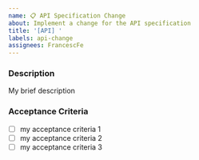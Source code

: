 ```yaml
---
name: 📋 API Specification Change
about: Implement a change for the API specification
title: '[API] '
labels: api-change
assignees: FrancescFe
---
```


### Description
My brief description

### Acceptance Criteria
- [ ] my acceptance criteria 1
- [ ] my acceptance criteria 2
- [ ] my acceptance criteria 3
